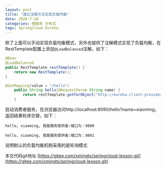 ```yaml
---
layout: post
title: "通过注解方式实现负载均衡"
date: 2020-7-10
categories: 微服务 分布式
tags: SpringCloud Eureka
--- 
```


除了上面可以手动实现负载均衡模式，另外也提供了注解模式实现了负载均衡，在RestTemplate配置上添加`@LoadBalanced`注解，如下：

```java
@Bean
@LoadBalanced
public RestTemplate restTemplate() {
    return new RestTemplate();
}
```

```java
@GetMapping(value = "/hello")
    public String hello(@RequestParam String name) {
        return restTemplate.getForObject("http://eureka-client-provider//hello?name=" + name, String.class);
    }
```

启动消费者服务，在浏览器访问http://localhost:8090/hello?name=xiaoming，返回结果轮序交替，如下：

```
hello, xiaoming, 我是服务提供者:端口为：8080
```
```
hello, xiaoming, 我是服务提供者:端口为：8081
```

说明默认的负载均衡机制采用的是轮询模式

本文代码git地址 [https://gitee.com/xmingtx/springcloud-lesson.git](https://gitee.com/xmingtx/springcloud-lesson.git)